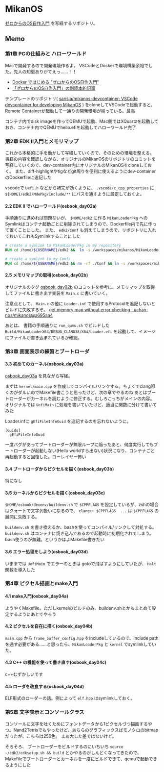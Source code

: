 # MikanOS

[ゼロからのOS自作入門](https://zero.osdev.jp/) を写経するリポジトリ。

## Memo

### 第1章 PCの仕組みと ハローワールド

Macで開発するので開発環境作るよ。
VSCodeとDockerで環境構築余裕でした。先人の知恵ありがてえっ……！！

- [Docker ではじめる "ゼロからのOS自作入門"](https://zenn.dev/sarisia/articles/6b57ea835344b6)
- [「ゼロからのOS自作入門」の副読本的記事](https://zenn.dev/karaage0703/articles/1bdb8930182c6c)

テンプレートのリポジトリ( [sarisia/mikanos\-devcontainer: VSCode devcontainer for developing MikanOS](https://github.com/sarisia/mikanos-devcontainer) ) をcloneしてVSCodeで起動すると、Remote Containerが起動して一通りの開発環境が揃っている。最高

コンテナ内でdisk imageを作ってQEMUで起動、Mac側ではXQuartzを起動しておき、コンテナ内でQEMUでhello.efiを起動してハローワールド完了

### 第2章 EDK II入門とメモリマップ

これから本格的に手を動かして写経していくので、そのための環境を整える。
書籍の内容を確認しながら、オリジナルのMikanOSのリポジトリのコミットを写経していくので、dev-container内にオリジナルのMikanOSをcloneしておく。
また、diff-highlightやtigなどgit周りを便利に使えるようにdev-containerのDockerfileに追記した

vscodeで `Uefi.h` などから補完が効くように、 `.vscode/c_cpp_properties` に `${HOME}/edk2/MdePkg/Include/**` にパスを通すように設定しておくよ。

#### 2.2 EDK II でハローワールド(osbook_day02a)

手順通りに進めれば問題ないが、 `$HOME/edk2` に作る `MikanLoaderPkg` へのSymlinkはコンテナ起動ごとに削除されてしまうので、Dockerfile内で先に作って置くことにした。
また、 `edk2/Conf` も消えてしまうので、リポジトリに入れておいてこれもSymlinkすることにした

```Dockerfile
# create a symlink to MikanLoaderPkg in my repository
RUN cd /home/${USERNAME}/edk2 &&  ln -s /workspaces/mikanos/MikanLoaderPkg ./

# create a symlink to my Conf/
RUN cd /home/${USERNAME}/edk2 && rm -rf ./Conf && ln -s /workspaces/mikanos/edk2/Conf ./

```

#### 2.5 メモリマップの取得(osbook_day02b)

オリジナルのタグ [osbook_day02b](https://github.com/uchan-nos/mikanos/tree/osbook_day02b) のコミットを参考に、メモリマップを取得してファイルに書き出す実装を `Main.c` に書いていく。

注意点として、 `Main.c` の他に `Loader.inf` で使用するProtocolを追記しないとビルドに失敗するぞ。
[get memory map without error checking · uchan\-nos/mikanos@a695aa4](https://github.com/uchan-nos/mikanos/commit/a695aa4c2b43f1edd45cbca6e05b0bb3da72bf58#diff-42d8ec170a53cc42f50f259e3420e36b4ea931bc7b0ba917e3f122bf7e95d033R24-R26)

あとは、 書籍の手順通りに `run_qumu.sh` でビルドした `Build/MikanLoaderX64/DEBUG_CLANG38/X64/Loader.efi` を起動して、イメージにファイルが書き込まれているか確認。

### 第3章 画面表示の練習とブートローダ

#### 3.3 初めてのカーネル(osbook_day03a)

[osbook_day03a](https://github.com/uchan-nos/mikanos/tree/osbook_day03a) を見ながら写経。

まずは `kernel/main.cpp` を作成してコンパイル/リンクする。ちょくでclang叩くのがダルいのでMakefile書こうと思ったけど、次の章でやるのね
あとはブートローダーがカーネルを読むように修正する。むしろこっちがメインの内容。
オリジナルでは `UefiMain` に処理を書いていたけど、適当に関数に分けて書いてみた

Loader.infに `gEfiFileInfoGuid` を追記するのを忘れないように。

```
[Guids]
  gEfiFileInfoGuid
```

一度バグがあってブートローダーが無限ループに陥ったあと、何度実行してもブートローダーが起動しない(Hello worldすら出ない)状況になり、コンテナごと再起動すると回復した。ローレイヤー怖い

#### 3.4 ブートローダからピクセルを描く(osbook_day03b)

特になし

#### 3.5 カーネルからピクセルを描く(osbook_day03c)

`$HOME/osbook/devenv/buildenv.sh` で `$CPPFLAGS` を設定しているが、zshの場合はクォートで文字列扱いになるので、 `clang++ $CPPFLAGS  ...` は `$CPPFLAGS` の展開に失敗する。

`buildenv.sh` を書き換えるか、bashを使ってコンパイル/リンクして対処する。
 `buildenv.sh` はコンテナに焼き込んであるので起動時に初期化されてしまう。bash使うのが無難。というかはよMakefile書きたい

#### 3.6 エラー処理をしよう(osbook_day03d)

いままでは `UefiMain` でエラーのときは gotoで飛ばすようにしていたが、 `Halt` 関数を導入した

### 第4章 ピクセル描画とmake入門

#### 4.1 make入門(osbook_day04a)

ようやくMakefile。ただしkernelのビルドのみ。buildenv.shとかもまとめて設定するようにあとでやろう

#### 4.2 ピクセルを自在に描く(osbook_day04b)

`main.cpp` から `frame_buffer_config.hpp` をincludeしているので、include pathを通す必要がある……と思ったら、`MikanLoaderPkg` と `kernel` でsymlinkしていた。

#### 4.3 C++ の機能を使って書き直す(osbook_day04c)

c++むずかしいです

#### 4.5 ローダを改良する(osbook_day04d)

ELF形式のローダーの話。例によって `elf.hpp` はsymlinkしておく。


### 第5章 文字表示とコンソールクラス

コンソールに文字を吐くためにフォントデータから1ピクセルづつ描画するやつ。Nand2Tetrisでもやったけど、あちらのグラフィックスばモノクロのbitmapだったが、こちらは256色。
まあ大した差ではないけど。

そろそろ、 ブートローダーをビルドするのにいちいち `source ~/edk2/edksetup.sh && build` とかやるのがしんどくなってきたので、 Makefileでブートローダーとカーネルを一度にビルドできて、qemuで起動できるようにした


